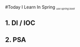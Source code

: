 #Today I Learn In Spring <sup><sup></sup></sup><sub><sub><sup><i>use spring boot</i></sup></sub></sub></h1>

## 1. DI / IOC
## 2. PSA

